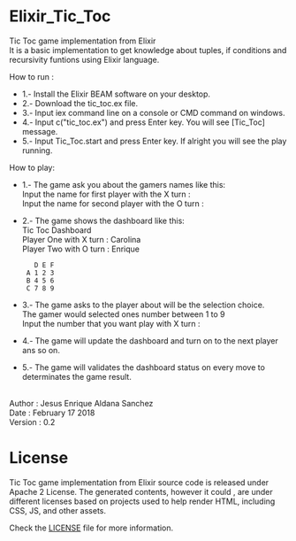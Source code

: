 # Elixir_Tic_Toc
Tic Toc game implementation from Elixir 
<br>
It is a basic implementation to get knowledge about tuples, if conditions and recursivity funtions using Elixir language. <br>

How to run : <br>
  * 1.- Install the Elixir BEAM software on your desktop.
  * 2.- Download the tic_toc.ex file.
  * 3.- Input iex command line on a console or CMD command on windows.
  * 4.- Input c("tic_toc.ex") and press Enter key. You will see [Tic_Toc] message.
  * 5.- Input Tic_Toc.start and press Enter key. If alright you will see the play running. <br>
  
How to play: <br>
  * 1.- The game ask you about the gamers names like this: <br>
        Input the name for first player with the X turn : <br>
        Input the name for second player with the O turn : <br>
  * 2.- The game shows the dashboard like this: <br> 
        Tic Toc Dashboard <br>
        Player One with X turn :  Carolina <br>
        Player Two with O turn :  Enrique  <br>

           D E F 
         A 1 2 3 
         B 4 5 6 
         C 7 8 9 
  * 3.- The game asks to the player about will be the selection choice. <br>
        The gamer would selected ones number between 1 to 9 <br>
        Input the number that you want play with X turn : <br>

  * 4.- The game will update the dashboard and turn on to the next player ans so on.
  * 5.- The game will validates the dashboard status on every move to determinates the game result.

<br>
   Author : Jesus Enrique Aldana Sanchez <br>
   Date : February 17 2018 <br>
   Version : 0.2 <br>

# License

Tic Toc game implementation from Elixir source code is released under Apache 2 License. The generated contents, however it could , are under different licenses based on projects used to help render HTML, including CSS, JS, and other assets.

Check the [LICENSE](LICENSE) file for more information.

